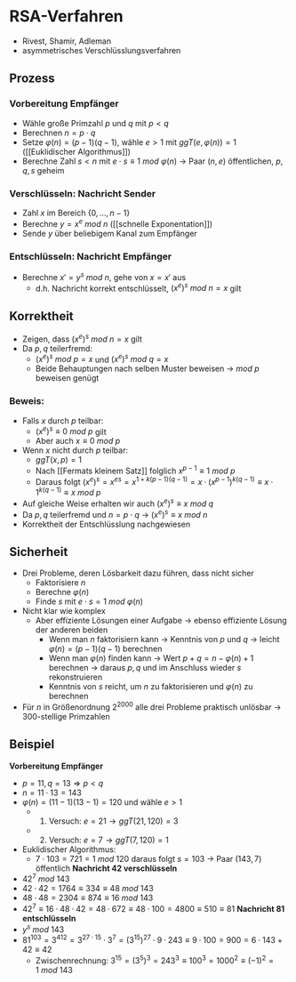 # RSA-Verfahren
- Rivest, Shamir, Adleman
- asymmetrisches Verschlüsslungsverfahren

## Prozess
### Vorbereitung Empfänger
- Wähle große Primzahl $p$ und $q$ mit $p<q$
- Berechnen $n = p \cdot q$
- Setze $φ(n) = (p − 1)(q − 1)$, wähle $e > 1$ mit $ggT(e, φ(n)) = 1$ ([[Euklidischer Algorithmus]])
- Berechne Zahl $s<n$ mit $e \cdot s \equiv 1 \: mod \: φ(n)$
-> Paar $(n,e)$ öffentlichen, $p,q,s$ geheim
### Verschlüsseln: Nachricht Sender
- Zahl $x$ im Bereich $\{0,...,n-1\}$
- Berechne $y= x^e \: mod \: n$ ([[schnelle Exponentation]])
- Sende $y$ über beliebigem Kanal zum Empfänger
### Entschlüsseln: Nachricht Empfänger
- Berechne $x' = y^s \: mod \: n$, gehe von $x=x'$ aus
	- d.h. Nachricht korrekt entschlüsselt, $(x^e)^s\: mod \: n = x$ gilt

## Korrektheit 
- Zeigen, dass $(x^e)^s\: mod \: n = x$ gilt
- Da $p, q$ teilerfremd: 
	- $(x^e)^s\: mod \: p = x$ und $(x^e)^s\: mod \: q = x$
	- Beide Behauptungen nach selben Muster beweisen -> $mod \: p$ beweisen genügt
### Beweis:
- Falls $x$ durch $p$ teilbar:
	- $(x^e)^s ≡ 0 \: mod \: p$ gilt
	- Aber auch $x ≡ 0 \: mod \: p$
- Wenn $x$ nicht durch $p$ teilbar:
	- $ggT(x,p)=1$
	- Nach [[Fermats kleinem Satz]] folglich $x^{p−1} ≡ 1 \: mod \: p$
	- Daraus folgt $(x^e)^s = x^{es} = x^{1+k(p−1)(q−1)} = x · (x^{p−1})^{k(q−1)} ≡ x · 1^{k(q−1)} ≡ x \: mod \: p$
- Auf gleiche Weise erhalten wir auch $(x^e)^s ≡ x \: mod \: q$
- Da $p,q$ teilerfremd und $n= p \cdot q$ -> $(x^e)^s ≡ x \: mod \: n$
- Korrektheit der Entschlüsslung nachgewiesen

## Sicherheit
- Drei Probleme, deren Lösbarkeit dazu führen, dass nicht sicher
	- Faktorisiere $n$
	- Berechne $φ(n)$
	- Finde $s$ mit $e \cdot s = 1 \: mod \: φ(n)$
- Nicht klar wie komplex 
	- Aber effiziente Lösungen einer Aufgabe -> ebenso effiziente Lösung der anderen beiden
		- Wenn man $n$ faktorisiern kann -> Kenntnis von $p$ und $q$ -> leicht $φ(n) = (p-1)(q-1)$ berechnen
		- Wenn man $φ(n)$ finden kann -> Wert $p + q = n − φ(n) + 1$ berechnen -> daraus $p,q$ und im Anschluss wieder $s$ rekonstruieren
		- Kenntnis von $s$ reicht, um $n$ zu faktorisieren und $φ(n)$ zu berechnen
- Für $n$ in Größenordnung $2^{2000}$ alle drei Probleme praktisch unlösbar -> 300-stellige Primzahlen

## Beispiel
**Vorbereitung Empfänger**
- $p = 11, q=13 \Rightarrow p<q$
-  $n = 11 \cdot 13 = 143$
- $φ(n) = (11-1)(13-1) = 120$ und wähle $e>1$
	- 1. Versuch: $e=21 \rightarrow ggT(21,120) = 3$
	- 2. Versuch: $e=7 \rightarrow ggT(7,120)=1$
- Euklidischer Algorithmus:
	- $7 \cdot 103 = 721 = 1 \: mod \: 120$ daraus folgt $s=103$
-> Paar $(143,7)$ öffentlich
**Nachricht 42 verschlüsseln**
- $42^7 \: mod \: 143$
- $42 · 42 = 1764 ≡ 334 ≡ 48 \: mod \: 143$ 
- $48 · 48 = 2304 ≡ 874 ≡ 16 \: mod \: 143$ 
- $42^7 ≡ 16 · 48 · 42 = 48 · 672 ≡ 48 · 100 = 4800 ≡ 510 ≡ 81$
**Nachricht 81 entschlüsseln**
- $y^s \: mod \: 143$
- $81^{103} = 3^{412} = 3^{27·15} · 3^7 = (3^{15})^{27} · 9 · 243 ≡ 9 · 100 = 900 = 6 · 143 + 42 ≡ 42$
	- Zwischenrechnung: $3^{15} = (3^5)^3 = 243^3 ≡ 100^3 = 1000^2 ≡ (−1)^2 = 1 \: mod \: 143$
